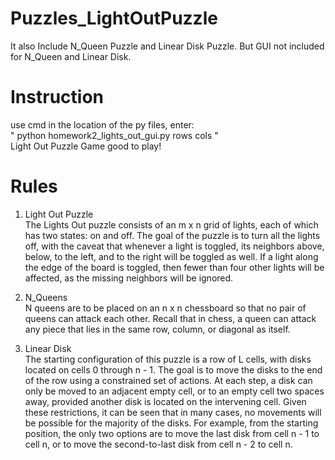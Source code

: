 # Puzzles_LightOutPuzzle
It also Include N_Queen Puzzle and Linear Disk Puzzle. But GUI not included for N_Queen and Linear Disk.

# Instruction
use cmd in the location of the py files, enter:\
" python homework2_lights_out_gui.py rows cols "\
Light Out Puzzle Game good to play!

# Rules
1. Light Out Puzzle\
The Lights Out puzzle consists of an m x n grid of lights, each of which has two
states: on and off. The goal of the puzzle is to turn all the lights off, with the
caveat that whenever a light is toggled, its neighbors above, below, to the left,
and to the right will be toggled as well. If a light along the edge of the board is
toggled, then fewer than four other lights will be affected, as the missing
neighbors will be ignored.

2. N_Queens\
N queens are to be placed on an n x n chessboard so that no pair of queens can
attack each other. Recall that in chess, a queen can attack any piece that lies in
the same row, column, or diagonal as itself.

3. Linear Disk\
The starting configuration of this puzzle is a row of L cells, with disks located on
cells 0 through n - 1. The goal is to move the disks to the end of the row using a
constrained set of actions. At each step, a disk can only be moved to an adjacent
empty cell, or to an empty cell two spaces away, provided another disk is located
on the intervening cell. Given these restrictions, it can be seen that in many
cases, no movements will be possible for the majority of the disks. For example,
from the starting position, the only two options are to move the last disk from
cell n - 1 to cell n, or to move the second-to-last disk from cell n - 2 to cell n.
